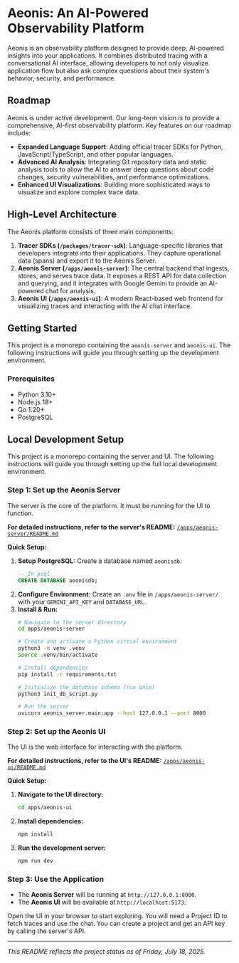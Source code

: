 # Aeonis: An AI-Powered Observability Platform

Aeonis is an observability platform designed to provide deep, AI-powered insights into your applications. It combines distributed tracing with a conversational AI interface, allowing developers to not only visualize application flow but also ask complex questions about their system's behavior, security, and performance.

## Roadmap

Aeonis is under active development. Our long-term vision is to provide a comprehensive, AI-first observability platform. Key features on our roadmap include:

-   **Expanded Language Support**: Adding official tracer SDKs for Python, JavaScript/TypeScript, and other popular languages.
-   **Advanced AI Analysis**: Integrating Git repository data and static analysis tools to allow the AI to answer deep questions about code changes, security vulnerabilities, and performance optimizations.
-   **Enhanced UI Visualizations**: Building more sophisticated ways to visualize and explore complex trace data.

## High-Level Architecture

The Aeonis platform consists of three main components:

1.  **Tracer SDKs (`/packages/tracer-sdk`)**: Language-specific libraries that developers integrate into their applications. They capture operational data (spans) and export it to the Aeonis Server.
2.  **Aeonis Server (`/apps/aeonis-server`)**: The central backend that ingests, stores, and serves trace data. It exposes a REST API for data collection and querying, and it integrates with Google Gemini to provide an AI-powered chat for analysis.
3.  **Aeonis UI (`/apps/aeonis-ui`)**: A modern React-based web frontend for visualizing traces and interacting with the AI chat interface.

## Getting Started

This project is a monorepo containing the `aeonis-server` and `aeonis-ui`. The following instructions will guide you through setting up the development environment.

### Prerequisites
- Python 3.10+
- Node.js 18+
- Go 1.20+
- PostgreSQL

## Local Development Setup

This project is a monorepo containing the server and UI. The following instructions will guide you through setting up the full local development environment.

### Step 1: Set up the Aeonis Server

The server is the core of the platform. It must be running for the UI to function.

**For detailed instructions, refer to the server's README:**
[`/apps/aeonis-server/README.md`](./apps/aeonis-server/README.md)

**Quick Setup:**

1.  **Setup PostgreSQL:** Create a database named `aeonisdb`.
    ```sql
    -- In psql
    CREATE DATABASE aeonisdb;
    ```
2.  **Configure Environment:** Create an `.env` file in `/apps/aeonis-server/` with your `GEMINI_API_KEY` and `DATABASE_URL`.
3.  **Install & Run:**
    ```bash
    # Navigate to the server directory
    cd apps/aeonis-server

    # Create and activate a Python virtual environment
    python3 -m venv .venv
    source .venv/bin/activate

    # Install dependencies
    pip install -r requirements.txt

    # Initialize the database schema (run once)
    python3 init_db_script.py

    # Run the server
    uvicorn aeonis_server.main:app --host 127.0.0.1 --port 8000
    ```

### Step 2: Set up the Aeonis UI

The UI is the web interface for interacting with the platform.

**For detailed instructions, refer to the UI's README:**
[`/apps/aeonis-ui/README.md`](./apps/aeonis-ui/README.md)

**Quick Setup:**

1.  **Navigate to the UI directory:**
    ```bash
    cd apps/aeonis-ui
    ```
2.  **Install dependencies:**
    ```bash
    npm install
    ```
3.  **Run the development server:**
    ```bash
    npm run dev
    ```

### Step 3: Use the Application

-   The **Aeonis Server** will be running at `http://127.0.0.1:8000`.
-   The **Aeonis UI** will be available at `http://localhost:5173`.

Open the UI in your browser to start exploring. You will need a Project ID to fetch traces and use the chat. You can create a project and get an API key by calling the server's API.

---
*This README reflects the project status as of Friday, July 18, 2025.*
